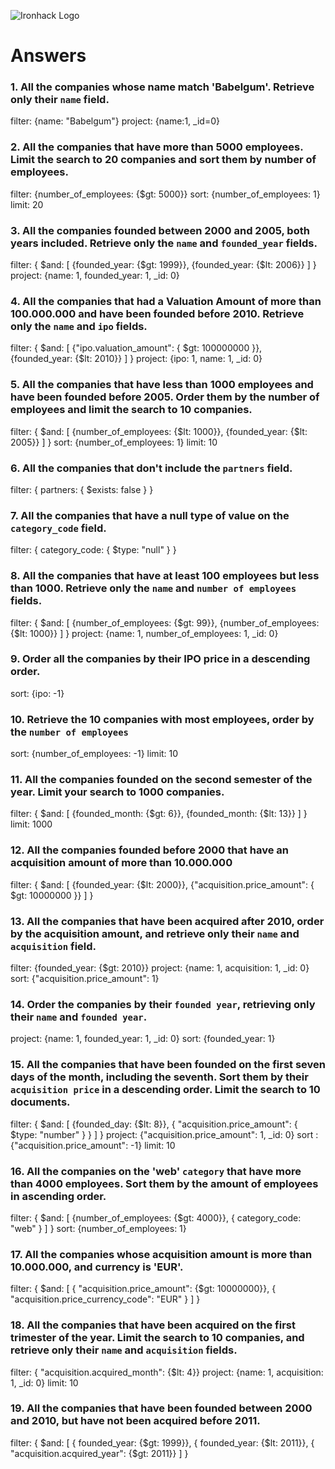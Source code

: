 ![Ironhack Logo](https://i.imgur.com/1QgrNNw.png)

# Answers

### 1. All the companies whose name match 'Babelgum'. Retrieve only their `name` field.

<!-- Your Code Goes Here -->
filter: {name: "Babelgum"}
project: {name:1, _id=0}

### 2. All the companies that have more than 5000 employees. Limit the search to 20 companies and sort them by **number of employees**.

<!-- Your Code Goes Here -->
filter: {number_of_employees: {$gt: 5000}}
sort: {number_of_employees: 1} 
limit: 20

### 3. All the companies founded between 2000 and 2005, both years included. Retrieve only the `name` and `founded_year` fields.

<!-- Your Code Goes Here -->
filter: { $and: [ {founded_year: {$gt: 1999}}, {founded_year: {$lt: 2006}} ] } 
project: {name: 1, founded_year: 1, _id: 0}

### 4. All the companies that had a Valuation Amount of more than 100.000.000 and have been founded before 2010. Retrieve only the `name` and `ipo` fields.

<!-- Your Code Goes Here -->
filter: { $and: [ {"ipo.valuation_amount": { $gt: 100000000 }}, {founded_year: {$lt: 2010}} ] } 
project: {ipo: 1, name: 1, _id: 0}

### 5. All the companies that have less than 1000 employees and have been founded before 2005. Order them by the number of employees and limit the search to 10 companies.

<!-- Your Code Goes Here -->
filter: { $and: [ {number_of_employees: {$lt: 1000}}, {founded_year: {$lt: 2005}} ] } 
sort: {number_of_employees: 1} 
limit: 10

### 6. All the companies that don't include the `partners` field.

<!-- Your Code Goes Here -->
filter: { partners: { $exists: false } }

### 7. All the companies that have a null type of value on the `category_code` field.

<!-- Your Code Goes Here -->
filter: { category_code: { $type: "null" } }

### 8. All the companies that have at least 100 employees but less than 1000. Retrieve only the `name` and `number of employees` fields.

<!-- Your Code Goes Here -->
filter: { $and: [ {number_of_employees: {$gt: 99}}, {number_of_employees: {$lt: 1000}} ] } 
project: {name: 1, number_of_employees: 1, _id: 0}

### 9. Order all the companies by their IPO price in a descending order.

<!-- Your Code Goes Here -->
sort: {ipo: -1}
### 10. Retrieve the 10 companies with most employees, order by the `number of employees`

<!-- Your Code Goes Here -->
sort: {number_of_employees: -1} 
limit: 10

### 11. All the companies founded on the second semester of the year. Limit your search to 1000 companies.

<!-- Your Code Goes Here -->
filter: { $and: [ {founded_month: {$gt: 6}}, {founded_month: {$lt: 13}} ] } 
limit: 1000

### 12. All the companies founded before 2000 that have an acquisition amount of more than 10.000.000

<!-- Your Code Goes Here -->
filter: { $and: [ {founded_year: {$lt: 2000}}, {"acquisition.price_amount": { $gt: 10000000 }} ] }

### 13. All the companies that have been acquired after 2010, order by the acquisition amount, and retrieve only their `name` and `acquisition` field.

<!-- Your Code Goes Here -->
filter: {founded_year: {$gt: 2010}} 
project: {name: 1, acquisition: 1, _id: 0} 
sort: {"acquisition.price_amount": 1}

### 14. Order the companies by their `founded year`, retrieving only their `name` and `founded year`.

<!-- Your Code Goes Here -->
project: {name: 1, founded_year: 1, _id: 0} 
sort: {founded_year: 1}

### 15. All the companies that have been founded on the first seven days of the month, including the seventh. Sort them by their `acquisition price` in a descending order. Limit the search to 10 documents.

<!-- Your Code Goes Here -->
filter: { $and: [ {founded_day: {$lt: 8}}, { "acquisition.price_amount": { $type: "number" } } ] } 
project: {"acquisition.price_amount": 1, _id: 0} 
sort : {"acquisition.price_amount": -1} 
limit: 10

### 16. All the companies on the 'web' `category` that have more than 4000 employees. Sort them by the amount of employees in ascending order.

<!-- Your Code Goes Here -->
filter: { $and: [ {number_of_employees: {$gt: 4000}}, { category_code: "web" } ] } 
sort: {number_of_employees: 1}

### 17. All the companies whose acquisition amount is more than 10.000.000, and currency is 'EUR'.

<!-- Your Code Goes Here -->
filter: { $and: [ { "acquisition.price_amount": {$gt: 10000000}}, { "acquisition.price_currency_code": "EUR" } ] }

### 18. All the companies that have been acquired on the first trimester of the year. Limit the search to 10 companies, and retrieve only their `name` and `acquisition` fields.

<!-- Your Code Goes Here -->
filter: { "acquisition.acquired_month": {$lt: 4}} 
project: {name: 1, acquisition: 1, _id: 0} 
limit: 10

### 19. All the companies that have been founded between 2000 and 2010, but have not been acquired before 2011.

<!-- Your Code Goes Here -->
filter: { $and: [ { founded_year: {$gt: 1999}}, { founded_year: {$lt: 2011}}, { "acquisition.acquired_year": {$gt: 2011}} ] }
